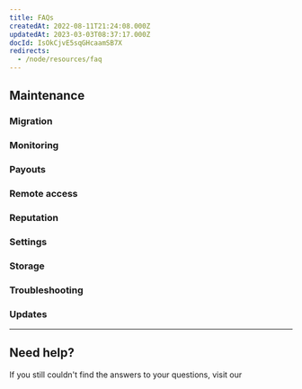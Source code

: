 ```yaml
---
title: FAQs
createdAt: 2022-08-11T21:24:08.000Z
updatedAt: 2023-03-03T08:37:17.000Z
docId: IsOkCjvE5sqGHcaamSB7X
redirects:
  - /node/resources/faq
---
```


## Maintenance

[](docId\:Zh_lD6UPciHT53wOWuAoD)&#x20;

### Migration

[](docId\:jEntWNvi2M6Eo74NICIJg)&#x20;

[](docId:0hRbBFe-ESCkfSeIEQwCW)&#x20;

[](docId\:PsB_5Yp43KeN0DszuE2DN)&#x20;

[](docId\:NGHe10jmn-kdgzTf3FUz0)&#x20;

### Monitoring

[](docId\:O68S24Iww4ZEnVk8yO7Mv)&#x20;

[](docId\:EeyBBKEeuNK5oqkB4EyU0)&#x20;

### Payouts

[](docId\:bG8Q88XbTvEPkzsuc02T8)&#x20;

[](docId:2tLLmAjix5YnHHa1oflQp)&#x20;

[](docId\:TPy59W2Kvxsj50ERIZ1hU)&#x20;

[](docId:3bVxz-N4BRC_YuNBRCUJK)&#x20;

[](docId\:ADB7HqQRe45givmFK7bfI)&#x20;

### Remote access

[](docId\:pueo_P_wgMERT0DdEn2pr)&#x20;

[](docId\:PPSiUfbbgY0-Y6zvw9I_y)&#x20;

[](docId\:mZulkrp1H1Igv1BBTPsTC)&#x20;

### Reputation&#x20;

[](docId\:p7qPegEKWZtjlC0fKCRB7)&#x20;

### Settings

[](docId\:NX30Zzpr870-px_UDpHvu)&#x20;

[](docId\:F2toWlqC-Xf3tEtzt29B6)&#x20;

[](docId\:nZeFxmawYPdgkwUPy6f9s)&#x20;

[](docId\:bMlttgapdFJxCNAULJDIv)&#x20;

[](docId\:jA6Jl8XzCR1nc4_WyJj1a)&#x20;

[](docId\:gDXZgLlP_rcSW8SuflgqS)&#x20;

### Storage

[](docId\:nANEIimWey3FXPFuGrJdN)&#x20;

[](docId\:nIbn-DMd7221Ozj7MJhV-)&#x20;

### Troubleshooting

[](docId\:M-Yv2DFc-OFZ4r9Q8b8HY)&#x20;

### Updates

[](docId\:CfmXIRjM5X5Sh8KDGC1qF)&#x20;



***

## Need help?

If you still couldn't find the answers to your questions, visit our [](docId\:h0GeE0-z8ta1rOlKLL7lL)&#x20;
